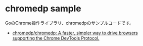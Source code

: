 # chromedp sample

GoのChrome操作ライブラリ、chromedpのサンプルコードです。

- [chromedp/chromedp: A faster, simpler way to drive browsers supporting the Chrome DevTools Protocol.](https://github.com/chromedp/chromedp)
